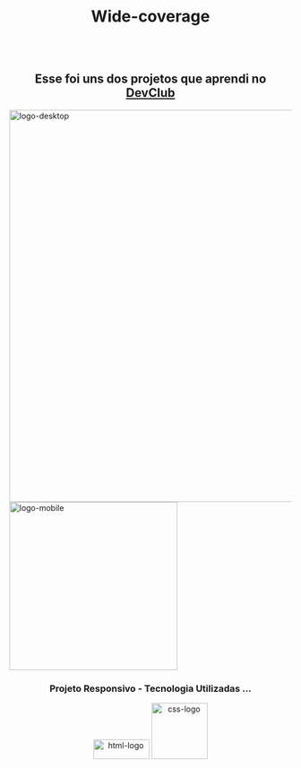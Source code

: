 <h1  align="center"> Wide-coverage </h1>
<br>
<br>

<h2  align="center">Esse foi uns dos projetos que aprendi no <a href="https://rodolfomori.com.br/devclub">DevClub</a></h2>

<section>
<img src="https://github.com/Griuzaki/Wide-coverage/blob/main/img/desktop.jpg?raw=true" alt="logo-desktop" width="700px"/>
<img src="https://github.com/Griuzaki/Wide-coverage/blob/main/img/mobile.jpg?raw=true" alt="logo-mobile" height="300px"/>
</section>

<h3 align="center" >Projeto Responsivo - Tecnologia Utilizadas ...</h3> 
<section align="center" padding="30px">
  
  <img height="35px" width="100px" src="https://img.shields.io/badge/HTML5-E34F26?style=for-the-badge&logo=html5&logoColor=white" alt="html-logo"/>
  <img width="100px" src="https://img.shields.io/badge/CSS3-1572B6?style=for-the-badge&logo=css3&logoColor=white" alt="css-logo"/>

<section/>
